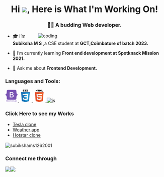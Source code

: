 <h1 align="center">Hi <img src="https://raw.githubusercontent.com/MartinHeinz/MartinHeinz/master/wave.gif" width="30px">, Here is What I'm Working On!</h1>

<h3 align="center">👨‍💻 A budding Web developer.</h3>
<img align="right" alt="coding" width="400" src="https://cdn.dribbble.com/users/1314475/screenshots/3031368/me.gif">

- 🎓 I’m **Subiksha M S** ,a CSE student at **GCT,Coimbatore of batch 2023.**


- 🌱 I’m currently learning **Front end development at Spotknack Mission 2021.**


- 💬 Ask me about **Frontend Development.**






<h3 align="left">Languages and Tools:</h3>
<p align="left"> <a href="https://getbootstrap.com" target="_blank"> <img src="https://raw.githubusercontent.com/devicons/devicon/master/icons/bootstrap/bootstrap-plain-wordmark.svg" alt="bootstrap" width="40" height="40"/> </a> <a href="https://www.w3schools.com/css/" target="_blank"> <img src="https://raw.githubusercontent.com/devicons/devicon/master/icons/css3/css3-original-wordmark.svg" alt="css3" width="40" height="40"/> </a> <a href="https://www.w3.org/html/" target="_blank"> <img src="https://raw.githubusercontent.com/devicons/devicon/master/icons/html5/html5-original-wordmark.svg" alt="html5" width="40" height="40"/> </a> <img src="https://iconscout.com/icon/javascript-2038874" alt="js" width="40" height="40"/> </p>
<h3>Click Here to see my Works</h3>
<ul>
  <li><a href="https://vigorous-bassi-8dc97e.netlify.app/">Tesla clone</a></li>
  <li><a href="https://wizardly-cray-36417b.netlify.app/">Weather app</a></li> 
  <li><a href="https://serene-goldberg-f8b619.netlify.app/">Hotstar clone</a> </li> 
 </ul>
 <p><img align="center" src="https://github-readme-stats.vercel.app/api/top-langs?username=subikshams1262001&show_icons=true&locale=en&layout=compact" alt="subikshams1262001" /></p>
<h3>Connect me through</h3>

  
  <a href="https://www.linkedin.com/in/subiksha-m-s-a978171b0/">
   <img src="https://img.icons8.com/bubbles/50/000000/linkedin.png"/ align="left">
  </a> 
 <a href="mailto:subikshams2001@gmail.com.com"><img src="https://img.icons8.com/bubbles/50/000000/gmail.png"> 
  </a>
